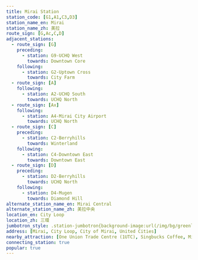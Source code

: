 ```yaml
---
title: Mirai Station
station_code: [G1,A1,C3,D3]
station_name_en: Mirai
station_name_zh: 美拉
route_sign: [G,Ac,C,D]
adjacent_stations:
  - route_sign: [G]
    preceding:
      - station: G9-UCHQ West
        towards: Downtown Core
    following:
      - station: G2-Uptown Cross
        towards: City Farm
  - route_sign: [A]
    following:
      - station: A2-UCHQ South
        towards: UCHQ North
  - route_sign: [Ax]
    following:
      - station: A4-Mirai City Airport
        towards: UCHQ North
  - route_sign: [C]
    preceding:
      - station: C2-Berryhills
        towards: Winterland
    following:
      - station: C4-Downtown East
        towards: Downtown East
  - route_sign: [D]
    preceding:
      - station: D2-Berryhills
        towards: UCHQ North
    following:
      - station: D4-Mugen
        towards: Diamond Hill
alternate_station_name_en: Mirai Central
alternate_station_name_zh: 美拉中央
location_en: City Loop
location_zh: 三環
jumbotron_style: .station-jumbotron{background-image:url(/img/bg/greenline.png),url(/img/bg/airportline.png),url(/img/bg/airportexpress.png),url(/img/bg/cityloopline.png),url(/img/bg/diamondline.png);background-repeat:no-repeat;background-size:100% 10px,50% 10px,50% 10px,100% 10px,100% 10px;background-position:0 70px,right 100px,right 130px,0 160px,0 190px}
address: [Mirai, City Loop, City of Mirai, United Cities]
nearby_attraction: [One Union Trade Centre (1UTC), Singbucks Coffee, Mirai Tower, Central Clock Tower, Fhoenix Hill Aviary]
connecting_station: true
popular: true
---
```


